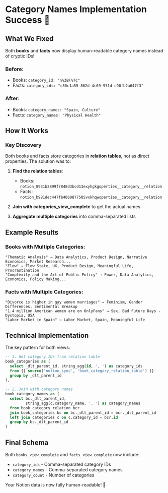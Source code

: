 # Category Names Implementation Success 🎉

## What We Fixed

Both **books** and **facts** now display human-readable category names instead of cryptic IDs!

### Before:
- Books: `category_id: "n%3B(%7C"` 
- Facts: `category_ids: "c80c1a55-862d-4c69-951d-c90fb2a647f3"`

### After:
- Books: `category_names: "Spain, Culture"`
- Facts: `category_names: "Physical Health"`

## How It Works

### Key Discovery
Both books and facts store categories in **relation tables**, not as direct properties. The solution was to:

1. **Find the relation tables**:
   - Books: `notion_8931b2899f7848d3bcd13exyhgkgoperties__category__relation`
   - Facts: `notion_b981dec447fb4060877505vxkhqwoperties__category__relation`

2. **Join with categories_view_complete** to get the actual names

3. **Aggregate multiple categories** into comma-separated lists

## Example Results

### Books with Multiple Categories:
```
"Thematic Analysis" → Data Analytics, Product Design, Narrative Economics, Market Research...
"Flow" → Flow State, UX, Product Design, Meaningful Life, Procrastination
"Complexity and the Art of Public Policy" → Power, Data Analytics, Economics, Policy Making...
```

### Facts with Multiple Categories:
```
"Divorce is higher in gay women marriages" → Feminism, Gender Differences, Sentimental Breakup
"1.4 million American women are on OnlyFans" → Sex, Bad Future Days - Dystopia, USA
"Labor Market in Spain" → Labor Market, Spain, Meaningful Life
```

## Technical Implementation

The key pattern for both views:
```sql
-- 1. Get category IDs from relation table
book_categories as (
  select _dlt_parent_id, string_agg(id, ', ') as category_ids
  from {{ source('notion_sync', 'book_category_relation_table') }}
  group by _dlt_parent_id
),

-- 2. Join with category names
book_category_names as (
  select bc._dlt_parent_id,
         string_agg(c.category_name, ', ') as category_names
  from book_category_relation bcr
  join book_categories bc on bc._dlt_parent_id = bcr._dlt_parent_id
  left join categories c on c.category_id = bcr.id
  group by bc._dlt_parent_id
)
```

## Final Schema

Both `books_view_complete` and `facts_view_complete` now include:
- `category_ids` - Comma-separated category IDs
- `category_names` - Comma-separated category names
- `category_count` - Number of categories

Your Notion data is now fully human-readable! 🚀 